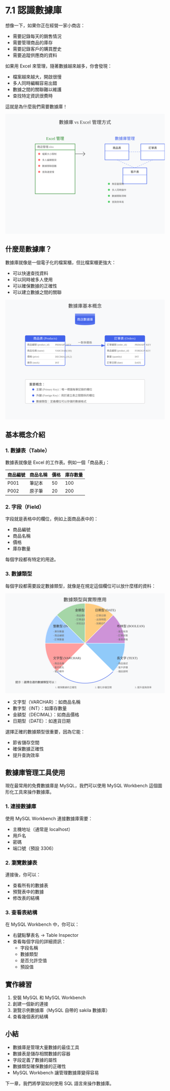 # 7.1 認識數據庫

想像一下，如果你正在經營一家小商店：
* 需要記錄每天的銷售情況
* 需要管理商品的庫存
* 需要記錄客戶的購買歷史
* 需要追蹤供應商的資料

如果用 Excel 來管理，隨著數據越來越多，你會發現：
* 檔案越來越大，開啟很慢
* 多人同時編輯容易出錯
* 數據之間的關聯難以維護
* 查找特定資訊很費時

這就是為什麼我們需要數據庫！

![數據庫vs Excel管理方式比較](images/database-concept.svg)

## 什麼是數據庫？

數據庫就像是一個電子化的檔案櫃，但比檔案櫃更強大：
* 可以快速查找資料
* 可以同時被多人使用
* 可以確保數據的正確性
* 可以建立數據之間的關聯

![數據庫基本概念](images/database-structure.svg)

## 基本概念介紹

### 1. 數據表（Table）

數據表就像是 Excel 的工作表。例如一個「商品表」：

| 商品編號 | 商品名稱 | 價格 | 庫存數量 |
|---------|---------|------|----------|
| P001    | 筆記本  | 50   | 100      |
| P002    | 原子筆  | 20   | 200      |

### 2. 字段（Field）

字段就是表格中的欄位，例如上面商品表中的：
* 商品編號
* 商品名稱
* 價格
* 庫存數量

每個字段都有特定的用途。

### 3. 數據類型

每個字段都需要設定數據類型，就像是在規定這個欄位可以放什麼樣的資料：

![數據類型與實際應用](images/data-types.svg)

* 文字型（VARCHAR）：如商品名稱
* 數字型（INT）：如庫存數量
* 金額型（DECIMAL）：如商品價格
* 日期型（DATE）：如進貨日期

選擇正確的數據類型很重要，因為它能：
* 節省儲存空間
* 確保數據正確性
* 提升查詢效率

## 數據庫管理工具使用

現在最常用的免費數據庫是 MySQL，我們可以使用 MySQL Workbench 這個圖形化工具來操作數據庫。

### 1. 連接數據庫

使用 MySQL Workbench 連接數據庫需要：
* 主機地址（通常是 localhost）
* 用戶名
* 密碼
* 端口號（預設 3306）

### 2. 瀏覽數據表

連接後，你可以：
* 查看所有的數據表
* 預覽表中的數據
* 修改表的結構

### 3. 查看表結構

在 MySQL Workbench 中，你可以：
* 右鍵點擊表名 → Table Inspector
* 查看每個字段的詳細資訊：
  - 字段名稱
  - 數據類型
  - 是否允許空值
  - 預設值

## 實作練習

1. 安裝 MySQL 和 MySQL Workbench
2. 創建一個新的連接
3. 瀏覽示例數據庫（MySQL 自帶的 sakila 數據庫）
4. 查看幾個表的結構

## 小結

* 數據庫是管理大量數據的最佳工具
* 數據表是儲存相關數據的容器
* 字段定義了數據的屬性
* 數據類型確保數據的正確性
* MySQL Workbench 讓管理數據庫變得容易

下一章，我們將學習如何使用 SQL 語言來操作數據庫。 